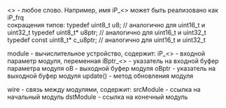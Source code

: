 <> - любое слово. Например, имя iP_<> может быть реализовано как iP_frq  
сокращения типов:
typedef uint8_t  u8;            // аналогично для uint16_t и uint32_t
typedef uint8_t* u8ptr;         // аналогично для uint16_t и uint32_t  
typedef const uint8_t* c_u8ptr; // аналогично для uint16_t и uint32_t  



module    - вычислительное устройство, содержит:
iP_<>     - входной параметр модуля, переменная
iBptr_<>  - указатель на входной буфер параметра модуля
oB        - выходной буфер модуля
oBptr     - указатель на выходной буфер модуля
update()  - метод обновления модуля

wire      - связь между модулями, содержит:
srcModule - ссылка на начальный модуль
dstModule - ссылка на конечный модуль
